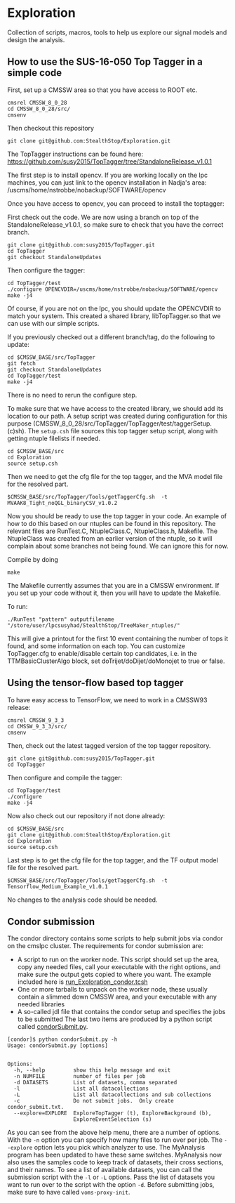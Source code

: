 # Exploration
Collection of scripts, macros, tools to help us explore our signal models and design the analysis.


## How to use the SUS-16-050 Top Tagger in a simple code

First, set up a CMSSW area so that you have access to ROOT etc. 
```
cmsrel CMSSW_8_0_28
cd CMSSW_8_0_28/src/
cmsenv
```

Then checkout this repository
```
git clone git@github.com:StealthStop/Exploration.git
```

The TopTagger instructions can be found here: https://github.com/susy2015/TopTagger/tree/StandaloneRelease_v1.0.1

The first step is to install opencv. If you are working locally on the lpc machines, you can just link to the opencv installation in Nadja's area:
/uscms/home/nstrobbe/nobackup/SOFTWARE/opencv

Once you have access to opencv, you can proceed to install the toptagger: 

First check out the code. We are now using a branch on top of the StandaloneRelease_v1.0.1, so make sure to check that you have the correct branch. 
```
git clone git@github.com:susy2015/TopTagger.git
cd TopTagger
git checkout StandaloneUpdates
```

Then configure the tagger:
```
cd TopTagger/test
./configure OPENCVDIR=/uscms/home/nstrobbe/nobackup/SOFTWARE/opencv
make -j4
``` 
Of course, if you are not on the lpc, you should update the OPENCVDIR to match your system.
This created a shared library, libTopTagger.so that we can use with our simple scripts. 

If you previously checked out a different branch/tag, do the following to update: 
```
cd $CMSSW_BASE/src/TopTagger
git fetch
git checkout StandaloneUpdates
cd TopTagger/test
make -j4
```
There is no need to rerun the configure step. 

To make sure that we have access to the created library, we should add its location to our path. A setup script was created during configuration for this purpose (CMSSW_8_0_28/src/TopTagger/TopTagger/test/taggerSetup.(c)sh). The `setup.csh` file sources this top tagger setup script, along with getting ntuple filelists if needed.

```
cd $CMSSW_BASE/src
cd Exploration
source setup.csh
```

Then we need to get the cfg file for the top tagger, and the MVA model file for the resolved part. 
```
$CMSSW_BASE/src/TopTagger/Tools/getTaggerCfg.sh  -t MVAAK8_Tight_noQGL_binaryCSV_v1.0.2
```

Now you should be ready to use the top tagger in your code. 
An example of how to do this based on our ntuples can be found in this repository. 
The relevant files are RunTest.C, NtupleClass.C, NtupleClass.h, Makefile. 
The NtupleClass was created from an earlier version of the ntuple, so it will complain about some branches not being found. We can ignore this for now. 

Compile by doing
```
make
```
The Makefile currently assumes that you are in a CMSSW environment. If you set up your code without it, then you will have to update the Makefile. 

To run: 
```
./RunTest "pattern" outputfilename "/store/user/lpcsusyhad/StealthStop/TreeMaker_ntuples/"
```
This will give a printout for the first 10 event containing the number of tops it found, and some information on each top. 
You can customize TopTagger.cfg to enable/disable certain top candidates, i.e. in the TTMBasicClusterAlgo block, set doTrijet/doDijet/doMonojet to true or false. 




## Using the tensor-flow based top tagger

To have easy access to TensorFlow, we need to work in a CMSSW93 release:
```
cmsrel CMSSW_9_3_3
cd CMSSW_9_3_3/src/
cmsenv
```

Then, check out the latest tagged version of the top tagger repository. 

```
git clone git@github.com:susy2015/TopTagger.git
cd TopTagger
```

Then configure and compile the tagger:
```
cd TopTagger/test
./configure 
make -j4
```

Now also check out our repository if not done already:
```
cd $CMSSW_BASE/src
git clone git@github.com:StealthStop/Exploration.git
cd Exploration
source setup.csh
```

Last step is to get the cfg file for the top tagger, and the TF output model file for the resolved part.
```
$CMSSW_BASE/src/TopTagger/Tools/getTaggerCfg.sh  -t Tensorflow_Medium_Example_v1.0.1
```

No changes to the analysis code should be needed. 


## Condor submission

The condor directory contains some scripts to help submit jobs via condor on the cmslpc cluster. 
The requirements for condor submission are: 
 - A script to run on the worker node. This script should set up the area, copy any needed files, call your executable with the right options, and make sure the output gets copied to where you want. The example included here is [run_Exploration_condor.tcsh](condor/run_Exploration_condor.tcsh)
 - One or more tarballs to unpack on the worker node, these usually contain a slimmed down CMSSW area, and your executable with any needed libraries
 - A so-called jdl file that contains the condor setup and specifies the jobs to be submitted
The last two items are produced by a python script called [condorSubmit.py](condor/condorSubmit.py). 

```
[condor]$ python condorSubmit.py -h
Usage: condorSubmit.py [options]


Options:
  -h, --help         show this help message and exit
  -n NUMFILE         number of files per job
  -d DATASETS        List of datasets, comma separated
  -l                 List all datacollections
  -L                 List all datacollections and sub collections
  -c                 Do not submit jobs.  Only create condor_submit.txt.
  --explore=EXPLORE  ExploreTopTagger (t), ExploreBackground (b),
                     ExploreEventSelection (s)
```
As you can see from the above help menu, there are a number of options. 
With the `-n` option you can specify how many files to run over per job. The `--explore` option lets you pick which analyzer to use. 
The MyAnalysis program has been updated to have these same switches. 
MyAnalysis now also uses the samples code to keep track of datasets, their cross sections, and their names. 
To see a list of available datasets, you can call the submission script with the `-l` or `-L` options. Pass the list of datasets you want to run over to the script with the option `-d`. 
Before submitting jobs, make sure to have called `voms-proxy-init`. 

